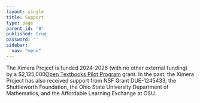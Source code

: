 ```yaml
---
layout: single
title: Support
type: page
parent_id: '0'
published: true
password: ''
sidebar:
  nav: "menu"
---
```



The Ximera Project is funded 2024-2026 (with no other external funding) by a $2,125,000[Open Textbooks Pilot
Program](https://www2.ed.gov/programs/otp/index.html)  grant. In the past, the Ximera Project has also received support from NSF Grant DUE-1245433, the Shuttleworth Foundation, the Ohio State University Department of Mathematics, and the Affordable Learning Exchange at OSU.


